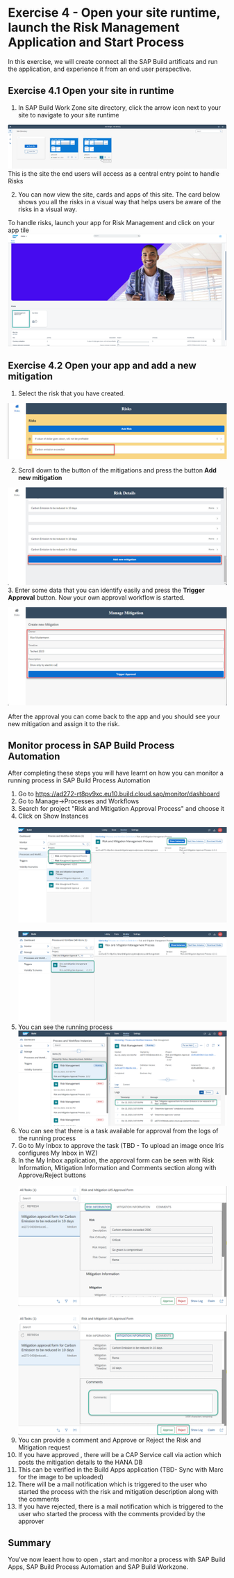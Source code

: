 # Exercise 4 - Open your site runtime, launch the Risk Management Application and Start Process

In this exercise, we will create connect all the SAP Build artificats and run the application, and experience it from an end user perspective. 

## Exercise 4.1 Open your site in runtime

1. In SAP Build Work Zone site directory, click the arrow icon next to your site to navigate to your site runtime

![Work Zone](/exercises/4_OpenAppAndStartProcess/Images/Go-to-site-1.png)
This is the site the end users will access as a central entry point to handle Risks

2. You can now view the site, cards and apps of this site. The card below shows you all the risks in a visual way that helps users be aware of the risks in a visual way.

To handle risks, launch your app for Risk Management and click on your app tile 
![Work Zone](/exercises/4_OpenAppAndStartProcess/Images/Go-to-site-2.png)


## Exercise 4.2 Open your app and add a new mitigation
1. Select the risk that you have created.

![Open Risk](/exercises/4_OpenAppAndStartProcess/Images/sba-run1.jpg)

2. Scroll down to the button of the mitigations and press the button **Add new mitigation**

![Add new mitigation](/exercises/4_OpenAppAndStartProcess/Images/sba-run2.jpg)
3. Enter some data that you can identify easily and press the **Trigger Approval** button. Now your own approval workflow is started.

![Open Risk](/exercises/4_OpenAppAndStartProcess/Images/sba-run3.jpg)

After the approval you can come back to the app and you should see your new mitigation and assign it to the risk.

## Monitor process in SAP Build Process Automation

After completing these steps you will have learnt on how you can monitor a running process in SAP Build Process Automation

1.	Go to https://ad272-rt8pv9xc.eu10.build.cloud.sap/monitor/dashboard <br>
2.	Go to Manage->Processes and Workflows <br>
3.	Search for project "Risk and Mitigation Approval Process" and choose it <br>
4.	Click on Show Instances <br>
<br>![Process design](/exercises/4_OpenAppAndStartProcess/Images/Monitor_process_1.png)<br>
<br>![Process design](/exercises/4_OpenAppAndStartProcess/Images/Monitor_process_2.png)<br>
5.	You can see the running process
<br>![Process design](/exercises/4_OpenAppAndStartProcess/Images/Monitor_process_3.png)<br>
6.	You can see that there is a task available for approval from the logs of the running process <br>
7.	Go to My Inbox to approve the task (TBD - To upload an image once Iris configures My Inbox in WZ) <br>
8.	In the My Inbox application, the approval form can be seen with Risk Information, Mitigation Information and Comments section along with Approve/Reject buttons <br>
   <br>![Process design](/exercises/4_OpenAppAndStartProcess/Images/Monitor_process_4.png)<br>
   <br>![Process design](/exercises/4_OpenAppAndStartProcess/Images/Monitor_process_5.png)<br>
9.	You can provide a comment and Approve or Reject the Risk and Mitigation request <br>
10.	If you have approved , there will be a CAP Service call via action which posts the mitigation details to the HANA DB <br>
11.	This can be verified in the Build Apps application (TBD- Sync with Marc for the image to be uploaded) <br>
12.	There will be a mail notification which is triggered to the user who started the process with the risk and mitigation description along with the comments <br>
13.	If you have rejected, there is a  mail notification which is triggered to the user who started the process with the comments provided by the approver <br>

   
## Summary

You've now leaent how to open , start and monitor a process with SAP Build Apps, SAP Build Process Automation and SAP Build Workzone.


